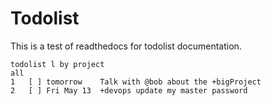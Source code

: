 # Todolist

This is a test of readthedocs for todolist documentation.

```
todolist l by project
all
1	[ ]	tomorrow	Talk with @bob about the +bigProject
2	[ ]	Fri May 13	+devops update my master password
```
